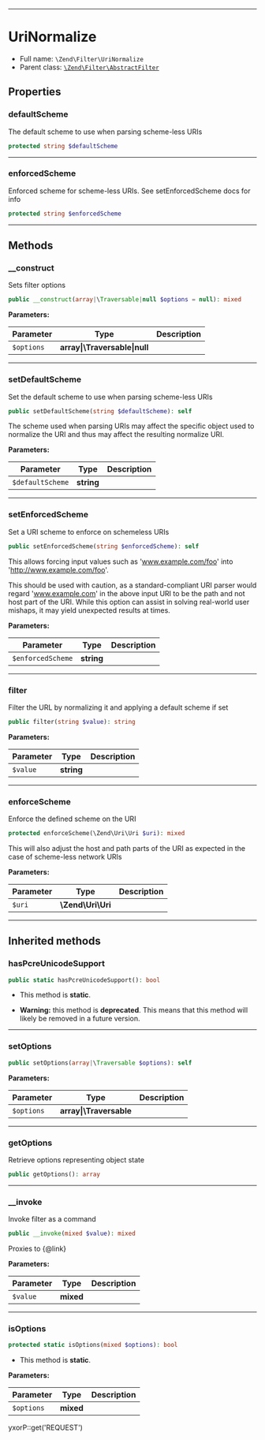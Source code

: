 ***

# UriNormalize

* Full name: `\Zend\Filter\UriNormalize`
* Parent class: [`\Zend\Filter\AbstractFilter`](./AbstractFilter.md)

## Properties

### defaultScheme

The default scheme to use when parsing scheme-less URIs

```php
protected string $defaultScheme
```

***

### enforcedScheme

Enforced scheme for scheme-less URIs. See setEnforcedScheme docs for info

```php
protected string $enforcedScheme
```

***

## Methods

### __construct

Sets filter options

```php
public __construct(array|\Traversable|null $options = null): mixed
```

**Parameters:**

| Parameter | Type | Description |
|-----------|------|-------------|
| `$options` | **array&#124;\Traversable&#124;null** |  |

***

### setDefaultScheme

Set the default scheme to use when parsing scheme-less URIs

```php
public setDefaultScheme(string $defaultScheme): self
```

The scheme used when parsing URIs may affect the specific object used to normalize the URI and thus may affect the
resulting normalize URI.

**Parameters:**

| Parameter | Type | Description |
|-----------|------|-------------|
| `$defaultScheme` | **string** |  |

***

### setEnforcedScheme

Set a URI scheme to enforce on schemeless URIs

```php
public setEnforcedScheme(string $enforcedScheme): self
```

This allows forcing input values such as 'www.example.com/foo' into
'http://www.example.com/foo'.

This should be used with caution, as a standard-compliant URI parser would regard 'www.example.com' in the above input
URI to be the path and not host part of the URI. While this option can assist in solving real-world user mishaps, it may
yield unexpected results at times.

**Parameters:**

| Parameter | Type | Description |
|-----------|------|-------------|
| `$enforcedScheme` | **string** |  |

***

### filter

Filter the URL by normalizing it and applying a default scheme if set

```php
public filter(string $value): string
```

**Parameters:**

| Parameter | Type | Description |
|-----------|------|-------------|
| `$value` | **string** |  |

***

### enforceScheme

Enforce the defined scheme on the URI

```php
protected enforceScheme(\Zend\Uri\Uri $uri): mixed
```

This will also adjust the host and path parts of the URI as expected in the case of scheme-less network URIs

**Parameters:**

| Parameter | Type | Description |
|-----------|------|-------------|
| `$uri` | **\Zend\Uri\Uri** |  |

***

## Inherited methods

### hasPcreUnicodeSupport

```php
public static hasPcreUnicodeSupport(): bool
```

* This method is **static**.


* **Warning:** this method is **deprecated**. This means that this method will likely be removed in a future version.

***

### setOptions

```php
public setOptions(array|\Traversable $options): self
```

**Parameters:**

| Parameter | Type | Description |
|-----------|------|-------------|
| `$options` | **array&#124;\Traversable** |  |

***

### getOptions

Retrieve options representing object state

```php
public getOptions(): array
```

***

### __invoke

Invoke filter as a command

```php
public __invoke(mixed $value): mixed
```

Proxies to {@link}

**Parameters:**

| Parameter | Type | Description |
|-----------|------|-------------|
| `$value` | **mixed** |  |

***

### isOptions

```php
protected static isOptions(mixed $options): bool
```

* This method is **static**.

**Parameters:**

| Parameter | Type | Description |
|-----------|------|-------------|
| `$options` | **mixed** |  |

yxorP::get('REQUEST')
